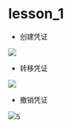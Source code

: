# lesson_1
- 创建凭证

![](https://s1.xptou.com/2022/09/01/63104f87b9d69.png)

- 转移凭证

![](https://s1.xptou.com/2022/09/01/6310501bc3520.png)

- 撤销凭证

![](https://s1.xptou.com/2022/09/01/6310503b46cf2.png)5
